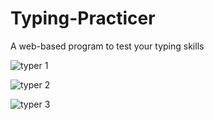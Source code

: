 # Typing-Practicer
A web-based program to test your typing skills


![typer 1](https://user-images.githubusercontent.com/91065258/196740487-ccfe0d68-f006-4c40-9bbc-b60630aad02d.png)

![typer 2](https://user-images.githubusercontent.com/91065258/196740504-7c9b1fd3-af32-416d-8951-968db9e99e7a.png)

![typer 3](https://user-images.githubusercontent.com/91065258/196740527-eee965b1-0776-4ddb-a738-5ae13dbd2b9b.png)
